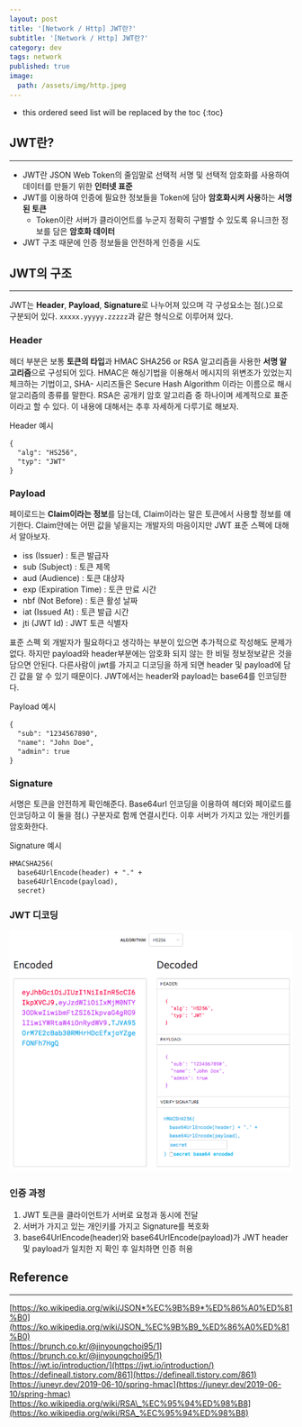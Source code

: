 ```yaml
---
layout: post
title: '[Network / Http] JWT란?'
subtitle: '[Network / Http] JWT란?'
category: dev
tags: network
published: true
image:
  path: /assets/img/http.jpeg
---
```


<!-- prettier-ignore -->
* this ordered seed list will be replaced by the toc 
{:toc}

## JWT란?

---

- JWT란 JSON Web Token의 줄임말로 선택적 서명 및 선택적 암호화를 사용하여 데이터를 만들기 위한 **인터넷 표준**
- JWT를 이용하여 인증에 필요한 정보들을 Token에 담아 **암호화시켜 사용**하는 **서명된 토큰**
  - Token이란 서버가 클라이언트를 누군지 정확히 구별할 수 있도록 유니크한 정보를 담은 **암호화 데이터**
- JWT 구조 때문에 인증 정보들을 안전하게 인증을 시도

## JWT의 구조

---

JWT는 **Header**, **Payload**, **Signature**로 나누어져 있으며 각 구성요소는 점(.)으로 구분되어 있다.
`xxxxx.yyyyy.zzzzz`과 같은 형식으로 이루어져 있다.

### Header

헤더 부분은 보통 **토큰의 타입**과 HMAC SHA256 or RSA 알고리즘을 사용한 **서명 알고리즘**으로 구성되어 있다. HMAC은 해싱기법을 이용해서 메시지의 위변조가 있었는지 체크하는 기법이고, SHA- 시리즈들은 Secure Hash Algorithm 이라는 이름으로 해시 알고리즘의 종류를 말한다. RSA은 공개키 암호 알고리즘 중 하나이며 세계적으로 표준이라고 할 수 있다. 이 내용에 대해서는 추후 자세하게 다루기로 해보자.

Header 예시

```
{
  "alg": "HS256",
  "typ": "JWT"
}
```

### Payload

페이로드는 **Claim이라는 정보**를 담는데, Claim이라는 말은 토큰에서 사용할 정보를 얘기한다. Claim안에는 어떤 값을 넣을지는 개발자의 마음이지만 JWT 표준 스펙에 대해서 알아보자.

- iss (Issuer) : 토큰 발급자
- sub (Subject) : 토큰 제목
- aud (Audience) : 토큰 대상자
- exp (Expiration Time) : 토큰 만료 시간
- nbf (Not Before) : 토큰 활성 날짜
- iat (Issued At) : 토큰 발급 시간
- jti (JWT Id) : JWT 토큰 식별자

표준 스펙 외 개발자가 필요하다고 생각하는 부분이 있으면 추가적으로 작성해도 문제가 없다. 하지만 payload와 header부분에는 암호화 되지 않는 한 비밀 정보정보같은 것을 담으면 안된다. 다른사람이 jwt를 가지고 디코딩을 하게 되면 header 및 payload에 담긴 값을 알 수 있기 때문이다. JWT에서는 header와 payload는 base64를 인코딩한다.

Payload 예시

```
{
  "sub": "1234567890",
  "name": "John Doe",
  "admin": true
}
```

### Signature

서명은 토큰을 안전하게 확인해준다. Base64url 인코딩을 이용하여 헤더와 페이로드를 인코딩하고 이 둘을 점(.) 구분자로 함께 연결시킨다. 이후 서버가 가지고 있는 개인키를 암호화한다.

Signature 예시

```
HMACSHA256(
  base64UrlEncode(header) + "." +
  base64UrlEncode(payload),
  secret)
```

### JWT 디코딩

![jwt](/assets/img/development/2022/10/27/jwt.png)

### 인증 과정

1. JWT 토큰을 클라이언트가 서버로 요청과 동시에 전달
2. 서버가 가지고 있는 개인키를 가지고 Signature를 복호화
3. base64UrlEncode(header)와 base64UrlEncode(payload)가 JWT header 및 payload가 일치한 지 확인 후 일치하면 인증 허용

## Reference

---

[https://ko.wikipedia.org/wiki/JSON*%EC%9B%B9*%ED%86%A0%ED%81%B0](https://ko.wikipedia.org/wiki/JSON_%EC%9B%B9_%ED%86%A0%ED%81%B0)  
[https://brunch.co.kr/@jinyoungchoi95/1](https://brunch.co.kr/@jinyoungchoi95/1)  
[https://jwt.io/introduction/](https://jwt.io/introduction/)  
[https://defineall.tistory.com/861](https://defineall.tistory.com/861)  
[https://juneyr.dev/2019-06-10/spring-hmac](https://juneyr.dev/2019-06-10/spring-hmac)  
[https://ko.wikipedia.org/wiki/RSA\_%EC%95%94%ED%98%B8](https://ko.wikipedia.org/wiki/RSA_%EC%95%94%ED%98%B8)
